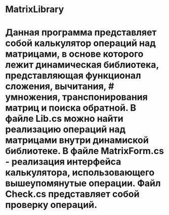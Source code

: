 # MatrixLibrary
# Данная программа представляет собой калькулятор операций над матрицами, в основе которого лежит динамическая библиотека, представляющая функционал сложения, вычитания, # умножения, транспонирования матриц и поиска обратной. В файле Lib.cs можно найти реализацию операций над матрицами внутри динамиской библиотеке. В файле MatrixForm.cs - реализация интерфейса калькулятора, использовающего вышеупомянутые операции. Файл Сheck.cs представляет собой проверку операций.    

